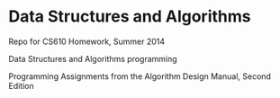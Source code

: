 Data Structures and Algorithms
=====

Repo for CS610 Homework, Summer 2014

Data Structures and Algorithms programming

Programming Assignments from the Algorithm Design Manual, Second Edition
